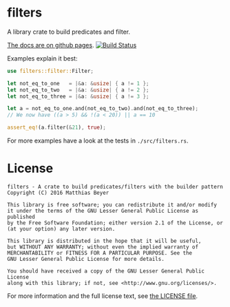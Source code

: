 # filters

A library crate to build predicates and filter.

[The docs are on github pages](https://matthiasbeyer.github.io/filters/).
[![Build Status](https://travis-ci.org/matthiasbeyer/filters.svg?branch=master)](https://travis-ci.org/matthiasbeyer/filters)

Examples explain it best:

```rust
use filters::filter::Filter;

let not_eq_to_one   = |&a: &usize| { a != 1 };
let not_eq_to_two   = |&a: &usize| { a != 2 };
let not_eq_to_three = |&a: &usize| { a != 3 };

let a = not_eq_to_one.and(not_eq_to_two).and(not_eq_to_three);
// We now have ((a > 5) && !(a < 20)) || a == 10

assert_eq!(a.filter(&21), true);
```

For more examples have a look at the tests in `./src/filters.rs`.

# License

    filters - A crate to build predicates/filters with the builder pattern
    Copyright (C) 2016 Matthias Beyer

    This library is free software; you can redistribute it and/or modify
    it under the terms of the GNU Lesser General Public License as published
    by the Free Software Foundation; either version 2.1 of the License, or
    (at your option) any later version.

    This library is distributed in the hope that it will be useful,
    but WITHOUT ANY WARRANTY; without even the implied warranty of
    MERCHANTABILITY or FITNESS FOR A PARTICULAR PURPOSE. See the
    GNU Lesser General Public License for more details.

    You should have received a copy of the GNU Lesser General Public License
    along with this library; if not, see <http://www.gnu.org/licenses/>.

For more information and the full license text, see
[the LICENSE file](./LICENSE).
